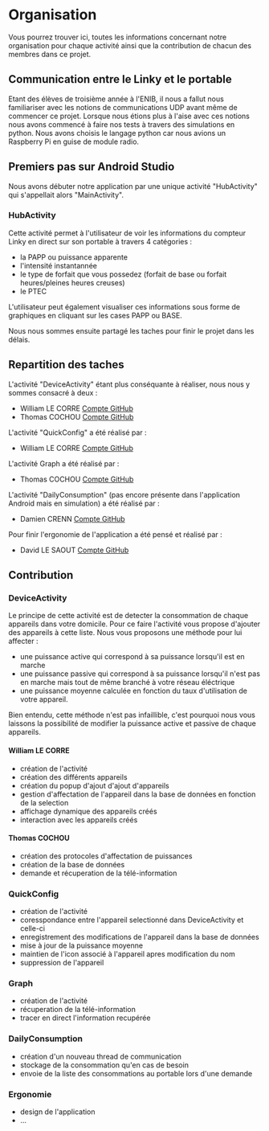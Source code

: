 # Organisation

Vous pourrez trouver ici, toutes les informations concernant notre organisation pour chaque activité ainsi que la contribution de chacun des membres dans ce projet.

## Communication entre le Linky et le portable
 
Etant des élèves de troisième année à l'ENIB, il nous a fallut nous familiariser avec les notions de communications UDP avant même de commencer ce projet. Lorsque nous étions plus à l'aise avec ces notions nous avons commencé à faire nos tests à travers des simulations en python. Nous avons choisis le langage python car nous avions un Raspberry Pi en guise de module radio.

## Premiers pas sur Android Studio

Nous avons débuter notre application par une unique activité "HubActivity" qui s'appellait alors "MainActivity".

### HubActivity

Cette activité permet à l'utilisateur de voir les informations du compteur Linky en direct sur son portable à travers 4 catégories : 

* la PAPP ou puissance apparente
* l'intensité instantannée
* le type de forfait que vous possedez (forfait de base ou forfait heures/pleines heures creuses)
* le PTEC

L'utilisateur peut également visualiser ces informations sous forme de graphiques en cliquant sur les cases PAPP ou BASE.

Nous nous sommes ensuite partagé les taches pour finir le projet dans les délais.

## Repartition des taches

L'activité "DeviceActivity" étant plus conséquante à réaliser, nous nous y sommes consacré à deux :
* William LE CORRE [Compte GitHub](https://github.com/willeco)
* Thomas COCHOU [Compte GitHub](https://github.com/ThomasCochou)

L'activité "QuickConfig" a été réalisé par :
* William LE CORRE [Compte GitHub](https://github.com/willeco)

L'activité Graph a été réalisé par :
* Thomas COCHOU [Compte GitHub](https://github.com/ThomasCochou)

L'activité "DailyConsumption" (pas encore présente dans l'application Android mais en simulation) a été réalisé par :
* Damien CRENN [Compte GitHub](https://github.com/Damiencrenn29)

Pour finir l'ergonomie de l'application a été pensé et réalisé par :
* David LE SAOUT [Compte GitHub](https://github.com/DavidLeSaout)

## Contribution 

### DeviceActivity

Le principe de cette activité est de detecter la consommation de chaque appareils dans votre domicile. Pour ce faire l'activité vous propose d'ajouter des appareils à cette liste. 
Nous vous proposons une méthode pour lui affecter :
* une puissance active qui correspond à sa puissance lorsqu'il est en marche
* une puissance passive qui correspond à sa puissance lorsqu'il n'est pas en marche mais tout de même branché à votre réseau éléctrique
* une puissance moyenne calculée en fonction du taux d'utilisation de votre appareil.

Bien entendu, cette méthode n'est pas infaillible, c'est pourquoi nous vous laissons la possibilité de modifier la puissance active et passive de chaque appareils.

#### William LE CORRE

* création de l'activité
* création des différents appareils
* création du popup d'ajout d'ajout d'appareils
* gestion d'affectation de l'appareil dans la base de données en fonction de la selection
* affichage dynamique des appareils créés
* interaction avec les appareils créés

#### Thomas COCHOU

* création des protocoles d'affectation de puissances
* création de la base de données
* demande et récuperation de la télé-information

### QuickConfig 

* création de l'activité
* coresspondance entre l'appareil selectionné dans DeviceActivity et celle-ci
* enregistrement des modifications de l'appareil dans la base de données
* mise à jour de la puissance moyenne
* maintien de l'icon associé à l'appareil apres modification du nom
* suppression de l'appareil

### Graph 

* création de l'activité
* récuperation de la télé-information
* tracer en direct l'information recupérée

### DailyConsumption 

* création d'un nouveau thread de communication
* stockage de la consommation qu'en cas de besoin
* envoie de la liste des consommations au portable lors d'une demande

### Ergonomie 

* design de l'application
* ...
